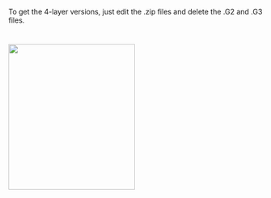 To get the 4-layer versions, just edit the .zip files and delete the .G2 and .G3 files.
#
<img src="https://www.libreservo.com/sites/libreservo.com/files/imagenes/LibreServo-v2.3.1_1-16_xxs.png" width="250px" height="288px">
<BR>
